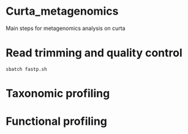 # Curta_metagenomics

Main steps for metagenomics analysis on curta

# Read trimming and quality control 

```
sbatch fastp.sh
```


# Taxonomic profiling 

# Functional profiling 

